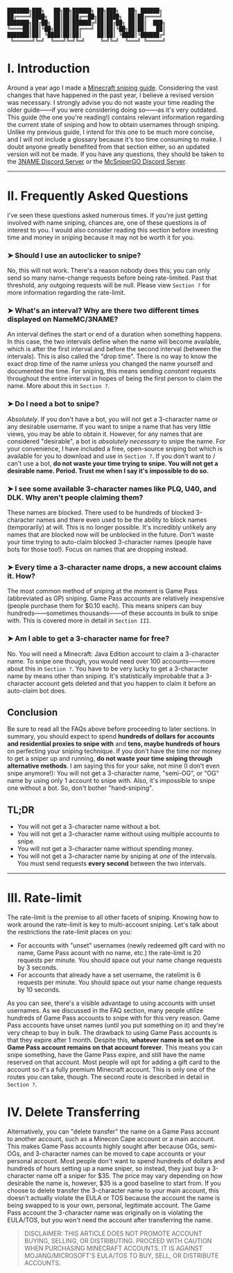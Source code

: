 ```
███████╗███╗   ██╗██╗██████╗ ██╗███╗   ██╗ ██████╗ 
██╔════╝████╗  ██║██║██╔══██╗██║████╗  ██║██╔════╝ 
███████╗██╔██╗ ██║██║██████╔╝██║██╔██╗ ██║██║  ███╗
╚════██║██║╚██╗██║██║██╔═══╝ ██║██║╚██╗██║██║   ██║
███████║██║ ╚████║██║██║     ██║██║ ╚████║╚██████╔╝
 ╚══════╝╚═╝  ╚═══╝╚═╝╚═╝     ╚═╝╚═╝  ╚═══╝ ╚═════╝ 
```
# **I. Introduction**

Around a year ago I made a [Minecraft sniping guide](https://github.com/NameMC/BASIC-SNIPING-GUIDE). Considering the vast changes that have happened in the past year, I believe a revised version was necessary. I strongly advise you do not waste your time reading the older guide——if you were considering doing so——as it's very outdated. This guide (the one you're reading!) contains relevant information regarding the current state of sniping and how to obtain usernames through sniping. Unlike my previous guide, I intend for this one to be much more concise, and I will not include a glossary because it's too time consuming to make. I doubt anyone greatly benefited from that section either, so an updated version will not be made. If you have any questions, they should be taken to the [3NAME Discord Server](https://discord.gg/3name-community-609961212058271755) or the [McSniperGO Discord Server](https://discord.gg/mcsnipergo-734794891258757160).

-------------------------------------------

# **II. Frequently Asked Questions**

I've seen these questions asked numerous times. If you're just getting involved with name sniping, chances are, one of these questions is of interest to you. I would also consider reading this section before investing time and money in sniping because it may not be worth it for you.

### ➤ Should I use an autoclicker to snipe?

No, this will not work. There's a reason nobody does this; you can only send so many name-change requests before being rate-limited. Past that threshold, any outgoing requests will be null. Please view `Section ?` for more information regarding the rate-limit.

### ➤ What's an interval? Why are there two different times displayed on NameMC/3NAME?

An interval defines the start or end of a duration when something happens. In this case, the two intervals define when the name will become available, which is after the first interval and before the second interval (between the intervals). This is also called the "drop time". There is no way to know the exact drop time of the name unless you changed the name yourself and documented the time. For sniping, this means sending *constant* requests throughout the entire interval in hopes of being the first person to claim the name. More about this in `Section ?`.

### ➤ Do I need a bot to snipe?

*Absolutely*. If you don't have a bot, you will not get a 3-character name or any desirable username. If you want to snipe a name that has very little views, you may be able to obtain it. However, for any names that are considered "desirable", a bot is *absolutely necessary* to snipe the name. For your convenience, I have included a free, open-source sniping bot which is available for you to download and use in `Section ?`. If you don't want to / can't use a bot, **do not waste your time trying to snipe. You will not get a desirable name. Period. Trust me when I say it's impossible to do so.**

### ➤ I see some available 3-character names like PLQ, U40, and DLK. Why aren't people claiming them?

These names are blocked. There used to be hundreds of blocked 3-character names and there even used to be the ability to block names (temporarily) at will. This is no longer possible. It's incredibly unlikely any names that are blocked now will be unblocked in the future. Don't waste your time trying to auto-claim blocked 3-character names (people have bots for those too!). Focus on names that are dropping instead.

### ➤ Every time a 3-character name drops, a new account claims it. How?

The most common method of sniping at the moment is Game Pass (abbreviated as GP) sniping. Game Pass accounts are relatively inexpensive (people purchase them for $0.10 each). This means snipers can buy hundreds——sometimes thousands——of these accounts in bulk to snipe with. This is covered more in detail in `Section III`.

### ➤ Am I able to get a 3-character name for free?

No. You will need a Minecraft: Java Edition account to claim a 3-character name. To snipe one though, you would need over 100 accounts——more about this in `Section ?`. You have to be very lucky to get a 3-character name by means other than sniping. It's statistically improbable that a 3-character account gets deleted and that you happen to claim it before an auto-claim bot does.

## Conclusion
Be sure to read all the FAQs above before proceeding to later sections. In summary, you should expect to spend **hundreds of dollars for accounts and residential proxies to snipe with** and **tens, maybe hundreds of hours** on perfecting your sniping technique. If you don't have the time nor money to get a sniper up and running, **do not waste your time sniping through alternative methods**. I am saying this for your sake, not mine (I don't even snipe anymore!): You will not get a 3-character name, "semi-OG", or "OG" name by using only 1 account to snipe with. Also, it's impossible to snipe one without a bot. So, don't bother "hand-sniping". 

## TL;DR

- You will not get a 3-character name without a bot.
- You will not get a 3-character name without using multiple accounts to snipe.
- You will not get a 3-character name without spending money.
- You will not get a 3-character name by sniping at *one* of the intervals. You must send requests **every second** between the two intervals.

-------------------------------------------

# **III. Rate-limit**

The rate-limit is the premise to all other facets of sniping. Knowing how to work around the rate-limit is key to multi-account sniping. Let's talk about the restrictions the rate-limit places on you:

- For accounts with "unset" usernames (newly redeemed gift card with no name, Game Pass acount with no name, etc.) the rate-limit is 20 requests per minute. You should space out your name change requests by 3 seconds.
- For accounts that already have a set username, the ratelimit is 6 requests per minute. You should space out your name change requests by 10 seconds.

As you can see, there's a visible advantage to using accounts with unset usernames. As we discussed in the FAQ section, many people utilize hundreds of Game Pass accounts to snipe with for this very reason. Game Pass accounts have unset names (until you put something on it) and they're very cheap to buy in bulk. The drawback to using Game Pass accounts is that they expire after 1 month. Despite this, **whatever name is set on the Game Pass account remains on that account forever**. This means you can snipe something, have the Game Pass expire, and still have the name reserved on that account. Most people will opt for adding a gift card to the account so it's a fully premium Minecraft account. This is only one of the routes you can take, though. The second route is described in detail in `Section ?`.

# **IV. Delete Transferring**

Alternatively, you can "delete transfer" the name on a Game Pass account to another account, such as a Minecon Cape account or a main account. This makes Game Pass accounts highly sought after because OGs, semi-OGs, and 3-character names can be moved to cape accounts or your personal account. Most people don't want to spend hundreds of dollars and hundreds of hours setting up a name sniper, so instead, they just buy a 3-character name off a sniper for $35. The price may vary depending on how desirable the name is, however, $35 is a good baseline to start from. If you choose to delete transfer the 3-character name to your main account, this doesn't actually violate the EULA or TOS because the account the name is being swapped to is your own, personal, legitimate account. The Game Pass account the 3-character name was originally on is violating the EULA/TOS, but you won't need the account after transferring the name. 

> DISCLAIMER: THIS ARTICLE DOES NOT PROMOTE ACCOUNT BUYING, SELLING, OR DISTRIBUTING. PROCEED WITH CAUTION WHEN PURCHASING MINECRAFT ACCOUNTS. IT IS AGAINST MOJANG/MICROSOFT'S EULA/TOS TO BUY, SELL, OR DISTRIBUTE ACCOUNTS.
